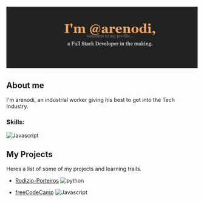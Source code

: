 ![a text image with 'Andre Alves arenodi. FullStack Developer in the making'.](capa.JPG)

## About me

I'm arenodi, an industrial worker giving his best to get into the Tech Industry.

### Skills:

![Javascript](https://skillicons.dev/icons?i=js,python,jquery,react,postgres,html,css,git,github&theme=light)

## My Projects

Heres a list of some of my projects and learning trails.

- [Rodizio-Porteiros](https://github.com/arenodi/rodizio-porteiros) ![python](https://skillicons.dev/icons?i=python&theme=light)

- [freeCodeCamp](https://github.com/arenodi/free-code-camp) ![Javascript](https://skillicons.dev/icons?i=js&theme=light)
